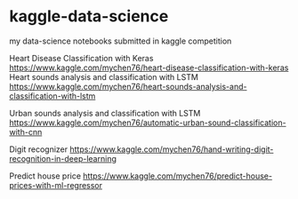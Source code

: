 # kaggle-data-science
my data-science notebooks submitted in kaggle competition

Heart Disease Classification with Keras
https://www.kaggle.com/mychen76/heart-disease-classification-with-keras
Heart sounds analysis and classification with LSTM
https://www.kaggle.com/mychen76/heart-sounds-analysis-and-classification-with-lstm


Urban sounds analysis and classification with LSTM
https://www.kaggle.com/mychen76/automatic-urban-sound-classification-with-cnn


Digit recognizer
https://www.kaggle.com/mychen76/hand-writing-digit-recognition-in-deep-learning


Predict house price
https://www.kaggle.com/mychen76/predict-house-prices-with-ml-regressor


